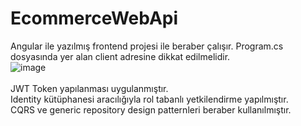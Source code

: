 ﻿# EcommerceWebApi
Angular ile yazılmış frontend projesi ile beraber çalışır.
Program.cs dosyasında yer alan client adresine dikkat edilmelidir.<br>
![image](https://user-images.githubusercontent.com/104261402/221840843-2f729311-cc41-4223-af13-bfd166e92887.png)
<br>
<br>
JWT Token yapılanması uygulanmıştır. <br>
Identity kütüphanesi aracılığıyla rol tabanlı yetkilendirme yapılmıştır.<br>
CQRS ve generic repository design patternleri beraber kullanılmıştır.<br>
